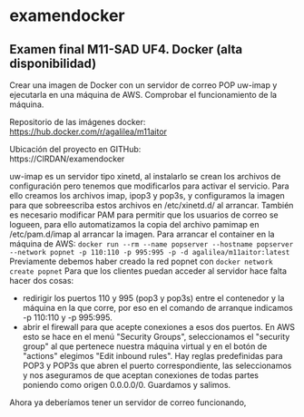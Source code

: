 # examendocker
## Examen final M11-SAD UF4. Docker (alta disponibilidad)
Crear una imagen de Docker con un servidor de correo POP uw-imap y ejecutarla en una máquina de AWS. Comprobar el funcionamiento de la máquina.

Repositorio de las imágenes docker:  
https://hub.docker.com/r/agalilea/m11aitor

Ubicación del proyecto en GITHub:  
https://ClRDAN/examendocker

uw-imap es un servidor tipo xinetd, al instalarlo se crean los archivos de configuración pero tenemos que modificarlos para activar el servicio. Para ello creamos los archivos imap, ipop3 y pop3s, y configuramos la imagen para que sobreescriba estos archivos en /etc/xinetd.d/ al arrancar. También es necesario modificar PAM para permitir que los usuarios de correo se logueen, para ello automatizamos la copia del archivo pamimap en /etc/pam.d/imap al arrancar la imagen.
Para arrancar el container en la máquina de AWS:
`docker run --rm --name popserver --hostname popserver --network popnet -p 110:110 -p 995:995 -p -d agalilea/m11aitor:latest`
Previamente debemos haber creado la red popnet con 
`docker network create popnet`
Para que los clientes puedan acceder al servidor hace falta hacer dos cosas:
* redirigir los puertos 110 y 995 (pop3 y pop3s) entre el contenedor y la máquina en la que corre, por eso en el comando de arranque indicamos -p 110:110 y -p 995:995.
* abrir el firewall para que acepte conexiones a esos dos puertos. En AWS esto se hace en el menú "Security Groups", seleccionamos el "security group" al que pertenece nuestra máquina virtual y en el botón de "actions" elegimos "Edit inbound rules". Hay reglas predefinidas para POP3 y POP3s que abren el puerto correspondiente, las seleccionamos y nos aseguramos de que aceptan conexiones de todas partes poniendo como origen 0.0.0.0/0. Guardamos y salimos.

Ahora ya deberíamos tener un servidor de correo funcionando, 
